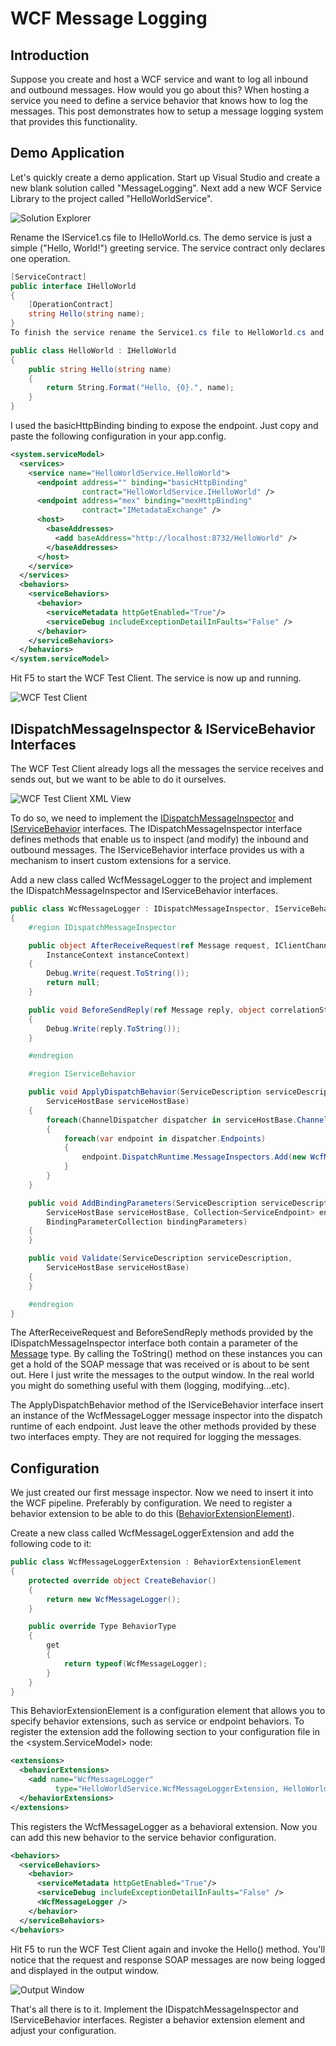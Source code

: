 # WCF Message Logging

## Introduction

Suppose you create and host a WCF service and want to log all inbound and outbound messages. How would you go about this? When hosting a service you need to define a service behavior that knows how to log the messages. This post demonstrates how to setup a message logging system that provides this functionality.

## Demo Application

Let's quickly create a demo application. Start up Visual Studio and create a new blank solution called "MessageLogging". Next add a new WCF Service Library to the project called "HelloWorldService".

![Solution Explorer](images/wcf11.png "Solution Explorer")

Rename the IService1.cs file to IHelloWorld.cs. The demo service is just a simple ("Hello, World!") greeting service. The service contract only declares one operation.

```csharp
[ServiceContract]
public interface IHelloWorld
{
    [OperationContract]
    string Hello(string name);
}
To finish the service rename the Service1.cs file to HelloWorld.cs and create a service implementation as follows:

public class HelloWorld : IHelloWorld
{
    public string Hello(string name)
    {
        return String.Format("Hello, {0}.", name);
    }
}
```

I used the basicHttpBinding binding to expose the endpoint. Just copy and paste the following configuration in your app.config.

```xml
<system.serviceModel>
  <services>
    <service name="HelloWorldService.HelloWorld">
      <endpoint address="" binding="basicHttpBinding"
                contract="HelloWorldService.IHelloWorld" />
      <endpoint address="mex" binding="mexHttpBinding"
                contract="IMetadataExchange" />
      <host>
        <baseAddresses>
          <add baseAddress="http://localhost:8732/HelloWorld" />
        </baseAddresses>
      </host>
    </service>
  </services>
  <behaviors>
    <serviceBehaviors>
      <behavior>
        <serviceMetadata httpGetEnabled="True"/>
        <serviceDebug includeExceptionDetailInFaults="False" />
      </behavior>
    </serviceBehaviors>
  </behaviors>
</system.serviceModel>
```

Hit F5 to start the WCF Test Client. The service is now up and running.

![WCF Test Client](images/wcf21.png "WCF Test Client")

## IDispatchMessageInspector & IServiceBehavior Interfaces

The WCF Test Client already logs all the messages the service receives and sends out, but we want to be able to do it ourselves.

![WCF Test Client XML View](images/wcf3.png "WCF Test Client XML View")

To do so, we need to implement the [IDispatchMessageInspector](http://msdn.microsoft.com/en-us/library/system.servicemodel.dispatcher.idispatchmessageinspector.aspx) and [IServiceBehavior](http://social.msdn.microsoft.com/Search/en-us?query=IServiceBehavior+) interfaces. The IDispatchMessageInspector interface defines methods that enable us to inspect (and modify) the inbound and outbound messages. The IServiceBehavior interface provides us with a mechanism to insert custom extensions for a service.

Add a new class called WcfMessageLogger to the project and implement the IDispatchMessageInspector and IServiceBehavior interfaces.

```csharp
public class WcfMessageLogger : IDispatchMessageInspector, IServiceBehavior
{
    #region IDispatchMessageInspector

    public object AfterReceiveRequest(ref Message request, IClientChannel channel,
        InstanceContext instanceContext)
    {
        Debug.Write(request.ToString());
        return null;
    }

    public void BeforeSendReply(ref Message reply, object correlationState)
    {
        Debug.Write(reply.ToString());
    }

    #endregion

    #region IServiceBehavior

    public void ApplyDispatchBehavior(ServiceDescription serviceDescription,
        ServiceHostBase serviceHostBase)
    {
        foreach(ChannelDispatcher dispatcher in serviceHostBase.ChannelDispatchers)
        {
            foreach(var endpoint in dispatcher.Endpoints)
            {
                endpoint.DispatchRuntime.MessageInspectors.Add(new WcfMessageLogger());
            }
        }
    }

    public void AddBindingParameters(ServiceDescription serviceDescription,
        ServiceHostBase serviceHostBase, Collection<ServiceEndpoint> endpoints,
        BindingParameterCollection bindingParameters)
    {
    }

    public void Validate(ServiceDescription serviceDescription,
        ServiceHostBase serviceHostBase)
    {
    }

    #endregion
}
```

The AfterReceiveRequest and BeforeSendReply methods provided by the IDispatchMessageInspector interface both contain a parameter of the [Message](http://msdn.microsoft.com/en-us/library/system.servicemodel.channels.message.aspx) type. By calling the ToString() method on these instances you can get a hold of the SOAP message that was received or is about to be sent out. Here I just write the messages to the output window. In the real world you might do something useful with them (logging, modifying...etc).

The ApplyDispatchBehavior method of the IServiceBehavior interface insert an instance of the WcfMessageLogger message inspector into the dispatch runtime of each endpoint. Just leave the other methods provided by these two interfaces empty. They are not required for logging the messages.

## Configuration

We just created our first message inspector. Now we need to insert it into the WCF pipeline. Preferably by configuration. We need to register a behavior extension to be able to do this ([BehaviorExtensionElement](http://msdn.microsoft.com/en-us/library/system.servicemodel.configuration.behaviorextensionelement.aspx)).

Create a new class called WcfMessageLoggerExtension and add the following code to it:

```csharp
public class WcfMessageLoggerExtension : BehaviorExtensionElement
{
    protected override object CreateBehavior()
    {
        return new WcfMessageLogger();
    }

    public override Type BehaviorType
    {
        get
        {
            return typeof(WcfMessageLogger);
        }
    }
}
```

This BehaviorExtensionElement is a configuration element that allows you to specify behavior extensions, such as service or endpoint behaviors. To register the extension add the following section to your configuration file in the <system.ServiceModel> node:

```xml
<extensions>
  <behaviorExtensions>
    <add name="WcfMessageLogger"
          type="HelloWorldService.WcfMessageLoggerExtension, HelloWorldService" />
  </behaviorExtensions>
</extensions>
```

This registers the WcfMessageLogger as a behavioral extension. Now you can add this new behavior to the service behavior configuration.

```xml
<behaviors>
  <serviceBehaviors>
    <behavior>
      <serviceMetadata httpGetEnabled="True"/>
      <serviceDebug includeExceptionDetailInFaults="False" />
      <WcfMessageLogger />
    </behavior>
  </serviceBehaviors>
</behaviors>
```

Hit F5 to run the WCF Test Client again and invoke the Hello() method. You'll notice that the request and response SOAP messages are now being logged and displayed in the output window.

![Output Window](images/wcf4.png "Output Window")

That's all there is to it. Implement the IDispatchMessageInspector and IServiceBehavior interfaces. Register a behavior extension element and adjust your configuration.
